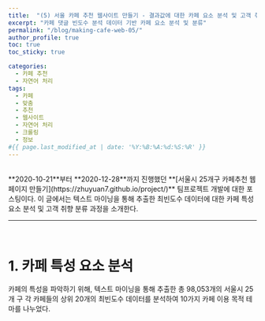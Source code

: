 ```yaml
---
title:  "(5) 서울 카페 추천 웹사이트 만들기 - 결과값에 대한 카페 요소 분석 및 고객 취향 분류"
excerpt: "카페 댓글 빈도수 분석 데이터 기반 카페 요소 분석 및 분류"
permalink: "/blog/making-cafe-web-05/"
author_profile: true
toc: true
toc_sticky: true

categories:
  - 카페 추천
  - 자연어 처리
tags:
  - 카페 
  - 맞춤
  - 추천
  - 웹사이트
  - 자연어 처리
  - 크롤링
  - 정보
#{{ page.last_modified_at | date: '%Y:%B:%A:%d:%S:%R' }}
---
```

<br>
**2020-10-21**부터 **2020-12-28**까지 진행했던 **[서울시 25개구 카페추천 웹페이지 만들기](https://zhuyuan7.github.io/project/)** 팀프로젝트 개발에 대한 포스팅이다.
이 글에서는 텍스트 마이닝을 통해 추출한 최빈도수 데이터에 대한 카페 특성 요소 분석 및 고객 취향 분류 과정을 소개한다.
<br>

-----

<br>

# 1. 카페 특성 요소 분석

카페의 특성을 파악하기 위해, 텍스트 마이닝을 통해 추출한
총 98,053개의 서울시 25개 구 각 카페들의 상위 20개의 최빈도수 데이터를 
분석하여 10가지 카페 이용 목적 테마를 나누었다.
<br>

<br>


